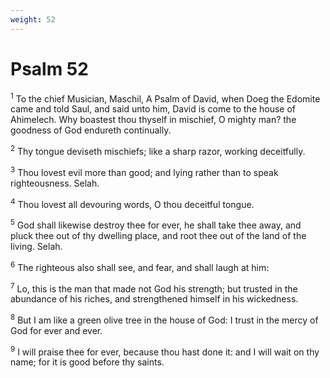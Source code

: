 ```yaml
---
weight: 52
---
```


# Psalm 52

<sup>1</sup> To the chief Musician, Maschil, A Psalm of David, when Doeg the Edomite came and told Saul, and said unto him, David is come to the house of Ahimelech. Why boastest thou thyself in mischief, O mighty man? the goodness of God endureth continually. 

<sup>2</sup> Thy tongue deviseth mischiefs; like a sharp razor, working deceitfully. 

<sup>3</sup> Thou lovest evil more than good; and lying rather than to speak righteousness. Selah. 

<sup>4</sup> Thou lovest all devouring words, O thou deceitful tongue. 

<sup>5</sup> God shall likewise destroy thee for ever, he shall take thee away, and pluck thee out of thy dwelling place, and root thee out of the land of the living. Selah. 

<sup>6</sup> The righteous also shall see, and fear, and shall laugh at him: 

<sup>7</sup> Lo, this is the man that made not God his strength; but trusted in the abundance of his riches, and strengthened himself in his wickedness. 

<sup>8</sup> But I am like a green olive tree in the house of God: I trust in the mercy of God for ever and ever. 

<sup>9</sup> I will praise thee for ever, because thou hast done it: and I will wait on thy name; for it is good before thy saints. 


